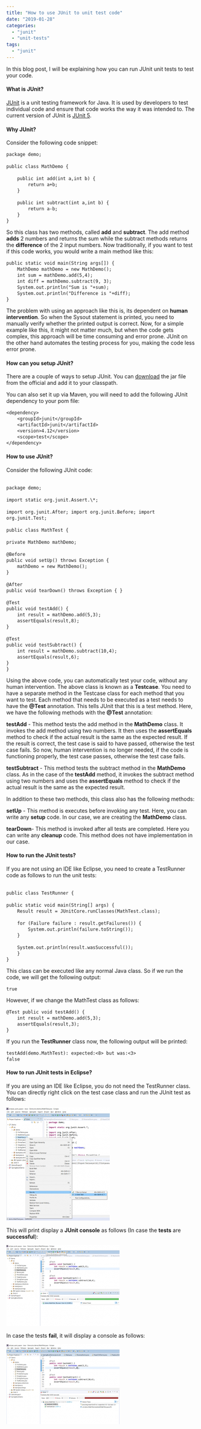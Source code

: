 ```yaml
---
title: "How to use JUnit to unit test code"
date: "2019-01-28"
categories: 
  - "junit"
  - "unit-tests"
tags: 
  - "junit"
---
```


In this blog post, I will be explaining how you can run JUnit unit tests to test your code.

#### What is JUnit?

[JUnit](https://junit.org) is a unit testing framework for Java. It is used by developers to test individual code and ensure that code works the way it was intended to. The current version of JUnit is [JUnit 5](https://junit.org/junit5/).

#### Why JUnit?

Consider the following code snippet:

````
package demo;

public class MathDemo {

    public int add(int a,int b) { 
        return a+b; 
    }

    public int subtract(int a,int b) { 
        return a-b; 
    } 
}
````

So this class has two methods, called **add** and **subtract**. The add method **adds** 2 numbers and returns the sum while the subtract methods returns the **difference** of the 2 input numbers. Now traditionally, if you want to test if this code works, you would write a main method like this:

````
public static void main(String args[]) { 
    MathDemo mathDemo = new MathDemo(); 
    int sum = mathDemo.add(5,4); 
    int diff = mathDemo.subtract(9, 3); 
    System.out.println("Sum is "+sum); 
    System.out.println("Difference is "+diff);
}
````

The problem with using an approach like this is, its dependent on **human intervention**. So when the Sysout statement is printed, you need to manually verify whether the printed output is correct. Now, for a simple example like this, it might not matter much, but when the code gets complex, this approach will be time consuming and error prone. JUnit on the other hand automates the testing process for you, making the code less error prone.

#### How can you setup JUnit?

There are a couple of ways to setup JUnit. You can [download](https://search.maven.org/remotecontent?filepath=junit/junit/4.13-beta-1/junit-4.13-beta-1.jar) the jar file from the official and add it to your classpath.

You can also set it up via Maven, you will need to add the following JUnit dependency to your pom file:

````
<dependency> 
    <groupId>junit</groupId> 
    <artifactId>junit</artifactId> 
    <version>4.12</version> 
    <scope>test</scope> 
</dependency>
````

#### How to use JUnit?

Consider the following JUnit code:

````

package demo;

import static org.junit.Assert.\*;

import org.junit.After; import org.junit.Before; import org.junit.Test;

public class MathTest {

private MathDemo mathDemo;

@Before 
public void setUp() throws Exception { 
    mathDemo = new MathDemo(); 
}

@After 
public void tearDown() throws Exception { }

@Test 
public void testAdd() { 
    int result = mathDemo.add(5,3); 
    assertEquals(result,8); 
}

@Test 
public void testSubtract() { 
    int result = mathDemo.subtract(10,4); 
    assertEquals(result,6); 
}
}
````
Using the above code, you can automatically test your code, without any human intervention. The above class is known as a **Testcase**. You need to have a separate method in the Testcase class for each method that you want to test. Each method that needs to be executed as a test needs to have the **@Test** annotation. This tells JUnit that this is a test method. Here, we have the following methods with the **@Test** annotation:

**testAdd** - This method tests the add method in the **MathDemo** class. It invokes the add method using two numbers. It then uses the **assertEquals** method to check if the actual result is the same as the expected result. If the result is correct, the test case is said to have passed, otherwise the test case fails. So now, human intervention is no longer needed, if the code is functioning properly, the test case passes, otherwise the test case fails.

**testSubtract** - This method tests the subtract method in the **MathDemo** class. As in the case of the **testAdd** method, it invokes the subtract method using two numbers and uses the **assertEquals** method to check if the actual result is the same as the expected result.

In addition to these two methods, this class also has the following methods:

**setUp** - This method is executes before invoking any test. Here, you can write any **setup** code. In our case, we are creating the **MathDemo** class.

**tearDown**- This method is invoked after all tests are completed. Here you can write any **cleanup** code. This method does not have implementation in our case.

#### How to run the JUnit tests?

If you are not using an IDE like Eclipse, you need to create a TestRunner code as follows to run the unit tests:

````

public class TestRunner {

public static void main(String[] args) { 
    Result result = JUnitCore.runClasses(MathTest.class);

    for (Failure failure : result.getFailures()) { 
        System.out.println(failure.toString()); 
    }

    System.out.println(result.wasSuccessful()); 
    } 
}
````
This class can be executed like any normal Java class. So if we run the code, we will get the following output:

```
true
```

However, if we change the MathTest class as follows:

````
@Test public void testAdd() { 
    int result = mathDemo.add(5,3); 
    assertEquals(result,3); 
}
````

If you run the **TestRunner** class now, the following output will be printed:

```
testAdd(demo.MathTest): expected:<8> but was:<3>
false
```

#### How to run JUnit tests in Eclipse?

If you are using an IDE like Eclipse, you do not need the TestRunner class. You can directly right click on the test case class and run the JUnit test as follows:

[![](images/junit-274x300.png)](images/junit.png)

This will print display a **JUnit console** as follows (In case the **tests** are **successful**):

[![](images/junit2-300x214.png)](images/junit2.png)

In case the tests **fail**, it will display a console as follows:

[![](images/Junit3-300x212.png)](images/Junit3.png)
